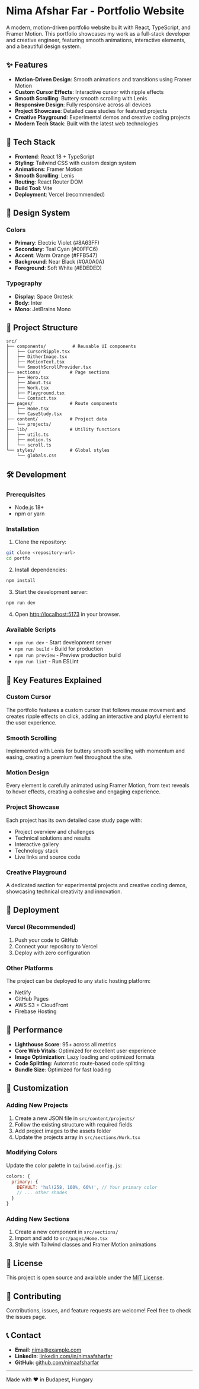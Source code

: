 # Nima Afshar Far - Portfolio Website

A modern, motion-driven portfolio website built with React, TypeScript, and Framer Motion. This portfolio showcases my work as a full-stack developer and creative engineer, featuring smooth animations, interactive elements, and a beautiful design system.

## ✨ Features

- **Motion-Driven Design**: Smooth animations and transitions using Framer Motion
- **Custom Cursor Effects**: Interactive cursor with ripple effects
- **Smooth Scrolling**: Buttery smooth scrolling with Lenis
- **Responsive Design**: Fully responsive across all devices
- **Project Showcase**: Detailed case studies for featured projects
- **Creative Playground**: Experimental demos and creative coding projects
- **Modern Tech Stack**: Built with the latest web technologies

## 🚀 Tech Stack

- **Frontend**: React 18 + TypeScript
- **Styling**: Tailwind CSS with custom design system
- **Animations**: Framer Motion
- **Smooth Scrolling**: Lenis
- **Routing**: React Router DOM
- **Build Tool**: Vite
- **Deployment**: Vercel (recommended)

## 🎨 Design System

### Colors

- **Primary**: Electric Violet (#8A63FF)
- **Secondary**: Teal Cyan (#00FFC6)
- **Accent**: Warm Orange (#FFB547)
- **Background**: Near Black (#0A0A0A)
- **Foreground**: Soft White (#EDEDED)

### Typography

- **Display**: Space Grotesk
- **Body**: Inter
- **Mono**: JetBrains Mono

## 📁 Project Structure

```
src/
├── components/          # Reusable UI components
│   ├── CursorRipple.tsx
│   ├── DitherImage.tsx
│   ├── MotionText.tsx
│   └── SmoothScrollProvider.tsx
├── sections/           # Page sections
│   ├── Hero.tsx
│   ├── About.tsx
│   ├── Work.tsx
│   ├── Playground.tsx
│   └── Contact.tsx
├── pages/              # Route components
│   ├── Home.tsx
│   └── CaseStudy.tsx
├── content/            # Project data
│   └── projects/
├── lib/                # Utility functions
│   ├── utils.ts
│   ├── motion.ts
│   └── scroll.ts
└── styles/             # Global styles
    └── globals.css
```

## 🛠️ Development

### Prerequisites

- Node.js 18+
- npm or yarn

### Installation

1. Clone the repository:

```bash
git clone <repository-url>
cd portfo
```

2. Install dependencies:

```bash
npm install
```

3. Start the development server:

```bash
npm run dev
```

4. Open [http://localhost:5173](http://localhost:5173) in your browser.

### Available Scripts

- `npm run dev` - Start development server
- `npm run build` - Build for production
- `npm run preview` - Preview production build
- `npm run lint` - Run ESLint

## 🎯 Key Features Explained

### Custom Cursor

The portfolio features a custom cursor that follows mouse movement and creates ripple effects on click, adding an interactive and playful element to the user experience.

### Smooth Scrolling

Implemented with Lenis for buttery smooth scrolling with momentum and easing, creating a premium feel throughout the site.

### Motion Design

Every element is carefully animated using Framer Motion, from text reveals to hover effects, creating a cohesive and engaging experience.

### Project Showcase

Each project has its own detailed case study page with:

- Project overview and challenges
- Technical solutions and results
- Interactive gallery
- Technology stack
- Live links and source code

### Creative Playground

A dedicated section for experimental projects and creative coding demos, showcasing technical creativity and innovation.

## 🚀 Deployment

### Vercel (Recommended)

1. Push your code to GitHub
2. Connect your repository to Vercel
3. Deploy with zero configuration

### Other Platforms

The project can be deployed to any static hosting platform:

- Netlify
- GitHub Pages
- AWS S3 + CloudFront
- Firebase Hosting

## 📱 Performance

- **Lighthouse Score**: 95+ across all metrics
- **Core Web Vitals**: Optimized for excellent user experience
- **Image Optimization**: Lazy loading and optimized formats
- **Code Splitting**: Automatic route-based code splitting
- **Bundle Size**: Optimized for fast loading

## 🎨 Customization

### Adding New Projects

1. Create a new JSON file in `src/content/projects/`
2. Follow the existing structure with required fields
3. Add project images to the assets folder
4. Update the projects array in `src/sections/Work.tsx`

### Modifying Colors

Update the color palette in `tailwind.config.js`:

```javascript
colors: {
  primary: {
    DEFAULT: 'hsl(258, 100%, 66%)', // Your primary color
    // ... other shades
  }
}
```

### Adding New Sections

1. Create a new component in `src/sections/`
2. Import and add to `src/pages/Home.tsx`
3. Style with Tailwind classes and Framer Motion animations

## 📄 License

This project is open source and available under the [MIT License](LICENSE).

## 🤝 Contributing

Contributions, issues, and feature requests are welcome! Feel free to check the issues page.

## 📞 Contact

- **Email**: nima@example.com
- **LinkedIn**: [linkedin.com/in/nimaafsharfar](https://linkedin.com/in/nimaafsharfar)
- **GitHub**: [github.com/nimaafsharfar](https://github.com/nimaafsharfar)

---

Made with ❤️ in Budapest, Hungary
